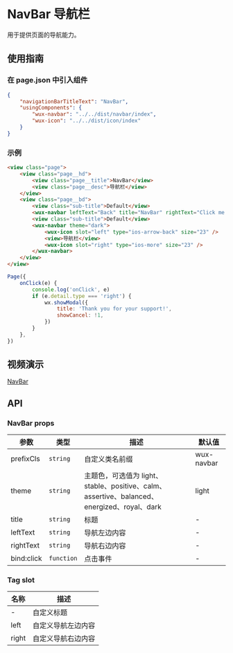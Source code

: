 # NavBar 导航栏

用于提供页面的导航能力。

## 使用指南

### 在 page.json 中引入组件

```json
{
    "navigationBarTitleText": "NavBar",
    "usingComponents": {
        "wux-navbar": "../../dist/navbar/index",
        "wux-icon": "../../dist/icon/index"
    }
}
```

### 示例

```html
<view class="page">
    <view class="page__hd">
        <view class="page__title">NavBar</view>
        <view class="page__desc">导航栏</view>
    </view>
    <view class="page__bd">
        <view class="sub-title">Default</view>
        <wux-navbar leftText="Back" title="NavBar" rightText="Click me!" bind:click="onClick" />
        <view class="sub-title">Default</view>
        <wux-navbar theme="dark">
            <wux-icon slot="left" type="ios-arrow-back" size="23" />
            <view>导航栏</view>
            <wux-icon slot="right" type="ios-more" size="23" />
        </wux-navbar>
    </view>
</view>
```

```js
Page({
    onClick(e) {
        console.log('onClick', e)
        if (e.detail.type === 'right') {
            wx.showModal({
                title: 'Thank you for your support!',
                showCancel: !1,
            })
        }
    },
})
```

## 视频演示

[NavBar](./_media/navbar.mp4 ':include :type=iframe width=375px height=667px')

## API

### NavBar props

| 参数 | 类型 | 描述 | 默认值 |
| --- | --- | --- | --- |
| prefixCls | <code>string</code> | 自定义类名前缀 | wux-navbar |
| theme | <code>string</code> | 主题色，可选值为 light、stable、positive、calm、assertive、balanced、energized、royal、dark | light |
| title | <code>string</code> | 标题 | - |
| leftText | <code>string</code> | 导航左边内容 | - |
| rightText | <code>string</code> | 导航右边内容 | - |
| bind:click | <code>function</code> | 点击事件 | - |

### Tag slot

| 名称 | 描述 |
| --- | --- |
| - | 自定义标题 |
| left | 自定义导航左边内容 |
| right | 自定义导航右边内容 |